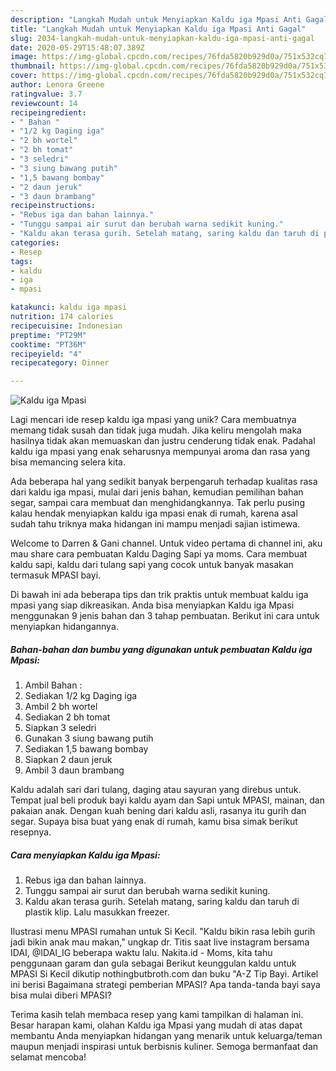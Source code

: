 ```yaml
---
description: "Langkah Mudah untuk Menyiapkan Kaldu iga Mpasi Anti Gagal"
title: "Langkah Mudah untuk Menyiapkan Kaldu iga Mpasi Anti Gagal"
slug: 2034-langkah-mudah-untuk-menyiapkan-kaldu-iga-mpasi-anti-gagal
date: 2020-05-29T15:48:07.389Z
image: https://img-global.cpcdn.com/recipes/76fda5820b929d0a/751x532cq70/kaldu-iga-mpasi-foto-resep-utama.jpg
thumbnail: https://img-global.cpcdn.com/recipes/76fda5820b929d0a/751x532cq70/kaldu-iga-mpasi-foto-resep-utama.jpg
cover: https://img-global.cpcdn.com/recipes/76fda5820b929d0a/751x532cq70/kaldu-iga-mpasi-foto-resep-utama.jpg
author: Lenora Greene
ratingvalue: 3.7
reviewcount: 14
recipeingredient:
- " Bahan "
- "1/2 kg Daging iga"
- "2 bh wortel"
- "2 bh tomat"
- "3 seledri"
- "3 siung bawang putih"
- "1,5 bawang bombay"
- "2 daun jeruk"
- "3 daun brambang"
recipeinstructions:
- "Rebus iga dan bahan lainnya."
- "Tunggu sampai air surut dan berubah warna sedikit kuning."
- "Kaldu akan terasa gurih. Setelah matang, saring kaldu dan taruh di plastik klip. Lalu masukkan freezer."
categories:
- Resep
tags:
- kaldu
- iga
- mpasi

katakunci: kaldu iga mpasi 
nutrition: 174 calories
recipecuisine: Indonesian
preptime: "PT29M"
cooktime: "PT36M"
recipeyield: "4"
recipecategory: Dinner

---
```



![Kaldu iga Mpasi](https://img-global.cpcdn.com/recipes/76fda5820b929d0a/751x532cq70/kaldu-iga-mpasi-foto-resep-utama.jpg)

Lagi mencari ide resep kaldu iga mpasi yang unik? Cara membuatnya memang tidak susah dan tidak juga mudah. Jika keliru mengolah maka hasilnya tidak akan memuaskan dan justru cenderung tidak enak. Padahal kaldu iga mpasi yang enak seharusnya mempunyai aroma dan rasa yang bisa memancing selera kita.

Ada beberapa hal yang sedikit banyak berpengaruh terhadap kualitas rasa dari kaldu iga mpasi, mulai dari jenis bahan, kemudian pemilihan bahan segar, sampai cara membuat dan menghidangkannya. Tak perlu pusing kalau hendak menyiapkan kaldu iga mpasi enak di rumah, karena asal sudah tahu triknya maka hidangan ini mampu menjadi sajian istimewa.

Welcome to Darren &amp; Gani channel. Untuk video pertama di channel ini, aku mau share cara pembuatan Kaldu Daging Sapi ya moms. Cara membuat kaldu sapi, kaldu dari tulang sapi yang cocok untuk banyak masakan termasuk MPASI bayi.


Di bawah ini ada beberapa tips dan trik praktis untuk membuat kaldu iga mpasi yang siap dikreasikan. Anda bisa menyiapkan Kaldu iga Mpasi menggunakan 9 jenis bahan dan 3 tahap pembuatan. Berikut ini cara untuk menyiapkan hidangannya.

<!--inarticleads1-->

##### Bahan-bahan dan bumbu yang digunakan untuk pembuatan Kaldu iga Mpasi:

1. Ambil  Bahan :
1. Sediakan 1/2 kg Daging iga
1. Ambil 2 bh wortel
1. Sediakan 2 bh tomat
1. Siapkan 3 seledri
1. Gunakan 3 siung bawang putih
1. Sediakan 1,5 bawang bombay
1. Siapkan 2 daun jeruk
1. Ambil 3 daun brambang


Kaldu adalah sari dari tulang, daging atau sayuran yang direbus untuk. Tempat jual beli produk bayi kaldu ayam dan Sapi untuk MPASI, mainan, dan pakaian anak. Dengan kuah bening dari kaldu asli, rasanya itu gurih dan segar. Supaya bisa buat yang enak di rumah, kamu bisa simak berikut resepnya. 

<!--inarticleads2-->

##### Cara menyiapkan Kaldu iga Mpasi:

1. Rebus iga dan bahan lainnya.
1. Tunggu sampai air surut dan berubah warna sedikit kuning.
1. Kaldu akan terasa gurih. Setelah matang, saring kaldu dan taruh di plastik klip. Lalu masukkan freezer.


Ilustrasi menu MPASI rumahan untuk Si Kecil. &#34;Kaldu bikin rasa lebih gurih jadi bikin anak mau makan,&#34; ungkap dr. Titis saat live instagram bersama IDAI, @IDAI_IG beberapa waktu lalu. Nakita.id - Moms, kita tahu penggunaan garam dan gula sebagai Berikut keunggulan kaldu untuk MPASI Si Kecil dikutip nothingbutbroth.com dan buku &#34;A-Z Tip Bayi. Artikel ini berisi Bagaimana strategi pemberian MPASI? Apa tanda-tanda bayi saya bisa mulai diberi MPASI? 

Terima kasih telah membaca resep yang kami tampilkan di halaman ini. Besar harapan kami, olahan Kaldu iga Mpasi yang mudah di atas dapat membantu Anda menyiapkan hidangan yang menarik untuk keluarga/teman maupun menjadi inspirasi untuk berbisnis kuliner. Semoga bermanfaat dan selamat mencoba!
